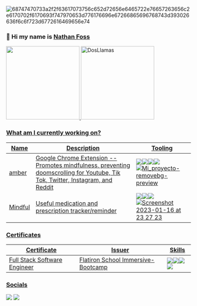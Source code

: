 ![68747470733a2f2f63617073756c652d72656e6465722e76657263656c2e6170702f6170693f747970653d776176696e67266865696768743d393026636f6c6f723d6772616469656e74](https://user-images.githubusercontent.com/111101890/210936569-6ee1b947-a39b-46ac-a3cd-15aec071d8e8.svg)

### 👋 Hi my name is [Nathan Foss](https://www.linkedin.com/in/nathan-foss/)

<div>
  <a href="https://www.youtube.com/watch?v=dQw4w9WgXcQ">
      <img height= "200em" src="https://github-readme-stats.vercel.app/api?username=DosLlamas&theme=radical" />
    <img height= "200em" src="https://github-readme-stats.vercel.app/api/top-langs?username=DosLlamas&show_icons=true&locale=en&layout=compact&theme=radical" alt="DosLlamas" />
<!--   <img height= "170em" src="https://github-readme-stats.vercel.app/api/top-langs/?username=DosLlamas&layout-compact&langs_count-16&theme=radical" /> -->
</div>


### What am I currently working on?
|Name|Description|Tooling|
|-|-|-|
|[amber](https://chrome.google.com/webstore/detail/amber-mindfulness/hdfdgocligofefcgklikgpjadbphlipm)|Google Chrome Extension -- Promotes mindfulness, preventing doomscrolling for Youtube, Tik Tok, Twitter, Instagram, and Reddit|<img src="https://img.shields.io/badge/React-20232A?style=for-the-badge&logo=react&logoColor=61DAFB"/><img src="https://img.shields.io/badge/mac%20os-000000?style=for-the-badge&logo=apple&logoColor=white"/><img src="https://img.shields.io/badge/Windows-0078D6?style=for-the-badge&logo=windows&logoColor=white"/><img src="https://img.shields.io/badge/Google_chrome-4285F4?style=for-the-badge&logo=Google-chrome&logoColor=white"/>![Mi_proyecto-removebg-preview](https://user-images.githubusercontent.com/111101890/209997181-cf1546bf-a410-486d-b397-516de3fdee37.png)
|[Mindful](https://phase-5-project-nlm1.onrender.com)|Useful medication and prescription tracker/reminder|<img src="https://img.shields.io/badge/React-20232A?style=for-the-badge&logo=react&logoColor=61DAFB"/><img src="https://img.shields.io/badge/Ruby-CC342D?style=for-the-badge&logo=ruby&logoColor=white"/><img src="https://img.shields.io/badge/PostgreSQL-316192?style=for-the-badge&logo=postgresql&logoColor=white"/>![Screenshot 2023-01-16 at 23 27 23](https://user-images.githubusercontent.com/111101890/212818129-689dee01-dad5-4eb8-9473-782b6be5d633.png)


### Certificates
|Certificate|Issuer|Skills
|-|-|-|
|Full Stack Software Engineer|Flatiron School Immersive-Bootcamp|<img src="https://img.shields.io/badge/Ruby-CC342D?style=for-the-badge&logo=ruby&logoColor=white"/><img src="https://img.shields.io/badge/React-20232A?style=for-the-badge&logo=react&logoColor=61DAFB"/><img src="https://img.shields.io/badge/SQLite-07405E?style=for-the-badge&logo=sqlite&logoColor=white"/><img src="https://img.shields.io/badge/Redux-593D88?style=for-the-badge&logo=redux&logoColor=white"/>


### Socials
[<img src="https://img.shields.io/badge/linkedin%20-%230077B5.svg?&style=for-the-badge&logo=linkedin&logoColor=white"/>](https://www.linkedin.com/in/nathan-foss/)
[<img src="https://img.shields.io/badge/Medium-12100E?style=for-the-badge&logo=medium&logoColor=white"/>](https://medium.com/@nathanfoss.dev) 
